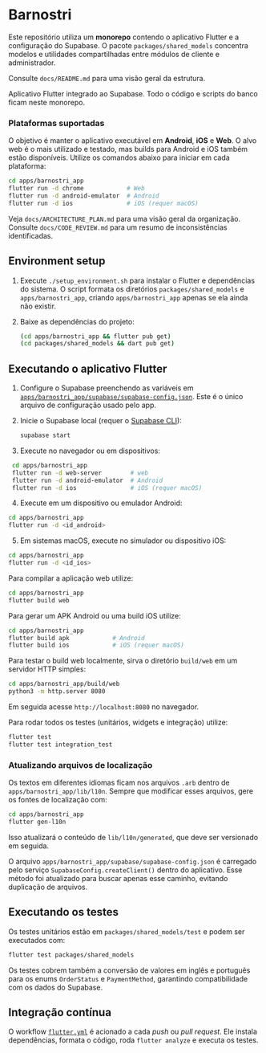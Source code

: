 # Barnostri

Este repositório utiliza um **monorepo** contendo o aplicativo Flutter e a
configuração do Supabase. O pacote `packages/shared_models` concentra modelos e
utilidades compartilhadas entre módulos de cliente e administrador.

Consulte `docs/README.md` para uma visão geral da estrutura.

Aplicativo Flutter integrado ao Supabase. Todo o código e scripts do banco ficam neste monorepo.

### Plataformas suportadas

O objetivo é manter o aplicativo executável em **Android**, **iOS** e **Web**. O alvo web é o mais utilizado e testado, mas builds para Android e iOS também estão disponíveis. Utilize os comandos abaixo para iniciar em cada plataforma:

```bash
cd apps/barnostri_app
flutter run -d chrome            # Web
flutter run -d android-emulator  # Android
flutter run -d ios               # iOS (requer macOS)
```


Veja `docs/ARCHITECTURE_PLAN.md` para uma visão geral da organização. Consulte `docs/CODE_REVIEW.md` para um resumo de inconsistências identificadas.

## Environment setup

1. Execute `./setup_environment.sh` para instalar o Flutter e dependências do sistema. O script formata os diretórios `packages/shared_models` e `apps/barnostri_app`, criando `apps/barnostri_app` apenas se ela ainda não existir.
2. Baixe as dependências do projeto:

   ```bash
   (cd apps/barnostri_app && flutter pub get)
   (cd packages/shared_models && dart pub get)
   ```

## Executando o aplicativo Flutter

1. Configure o Supabase preenchendo as variáveis em [`apps/barnostri_app/supabase/supabase-config.json`](apps/barnostri_app/supabase/supabase-config.json).
   Este é o único arquivo de configuração usado pelo app.
2. Inicie o Supabase local (requer o [Supabase CLI](https://supabase.com/docs/guides/cli)):

   ```bash
   supabase start
   ```
3. Execute no navegador ou em dispositivos:

 ```bash
  cd apps/barnostri_app
  flutter run -d web-server        # web
  flutter run -d android-emulator  # Android
  flutter run -d ios               # iOS (requer macOS)
  ```
4. Execute em um dispositivo ou emulador Android:

```bash
cd apps/barnostri_app
flutter run -d <id_android>
```
5. Em sistemas macOS, execute no simulador ou dispositivo iOS:

```bash
cd apps/barnostri_app
flutter run -d <id_ios>
```

Para compilar a aplicação web utilize:

```bash
cd apps/barnostri_app
flutter build web
```

Para gerar um APK Android ou uma build iOS utilize:

```bash
cd apps/barnostri_app
flutter build apk            # Android
flutter build ios            # iOS (requer macOS)
```

Para testar o build web localmente, sirva o diretório `build/web` em um servidor
HTTP simples:

```bash
cd apps/barnostri_app/build/web
python3 -m http.server 8080
```

Em seguida acesse `http://localhost:8080` no navegador.

Para rodar todos os testes (unitários, widgets e integração) utilize:

```bash
flutter test
flutter test integration_test
```

### Atualizando arquivos de localização

Os textos em diferentes idiomas ficam nos arquivos `.arb` dentro de
`apps/barnostri_app/lib/l10n`. Sempre que modificar esses arquivos, gere os
fontes de localização com:

```bash
cd apps/barnostri_app
flutter gen-l10n
```

Isso atualizará o conteúdo de `lib/l10n/generated`, que deve ser versionado em
seguida.

O arquivo `apps/barnostri_app/supabase/supabase-config.json` é carregado pelo serviço `SupabaseConfig.createClient()` dentro do aplicativo.
Esse método foi atualizado para buscar apenas esse caminho, evitando duplicação de arquivos.

## Executando os testes

Os testes unitários estão em `packages/shared_models/test` e podem ser executados com:

```bash
flutter test packages/shared_models
```

Os testes cobrem também a conversão de valores em inglês e português para os enums
`OrderStatus` e `PaymentMethod`, garantindo compatibilidade com os dados do Supabase.

## Integração contínua

O workflow [`flutter.yml`](.github/workflows/flutter.yml) é acionado a cada *push* ou *pull request*. Ele instala dependências, formata o código, roda `flutter analyze` e executa os testes.
